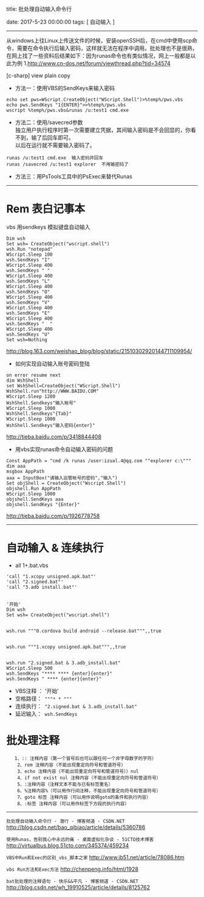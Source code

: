 title:  批处理自动输入命令行


date: 2017-5-23 00:00:00
tags: [ 自动输入 ]



---


从windows上往Linux上传送文件的时候，安装openSSH后，在cmd中使用scp命令，需要在命令执行后输入密码，这样就无法在程序中调用。批处理也不是很熟，在网上找了一些资料后结果如下：因为runas命令也有类似情况，网上一般都是以此为例
1.http://www.cn-dos.net/forum/viewthread.php?tid=34574


[c-sharp] view plain copy
- 方法一：使用VBS的SendKeys来输入密码  
```
echo set pws=WScript.CreateObject("WScript.Shell")>%temp%/pws.vbs  
echo pws.SendKeys "1{ENTER}">>%temp%/pws.vbs  
wscript %temp%/pws.vbs&runas /u:test1 cmd.exe  
```
- 方法二：使用/savecred参数  
独立用户执行程序时第一次需要建立凭据，其间输入密码是不会回显的，你看不到，输了后回车即可。  
以后在运行就不需要输入密码了。  
```
runas /u:test1 cmd.exe  输入密码并回车  
runas /savecred /u:test1 explorer  不用输密码了  
```
- 方法三：用PsTools工具中的PsExec来替代Runas  


---
# Rem 表白记事本
vbs 用sendkeys 模拟键盘自动输入  

```
Dim wsh
Set wsh= CreateObject("wscript.shell")
wsh.Run "notepad"
WScript.Sleep 100
wsh.SendKeys "I"
WScript.Sleep 400
wsh.SendKeys " "
WScript.Sleep 400
wsh.SendKeys "L"
WScript.Sleep 400
wsh.SendKeys "O"
WScript.Sleep 400
wsh.SendKeys "V"
WScript.Sleep 400
wsh.SendKeys "E"
WScript.Sleep 400
wsh.SendKeys "  "
WScript.Sleep 400
wsh.SendKeys "U"
Set wsh=Nothing
```
http://blog.163.com/weishao_blog/blog/static/21510302920144711109954/


- 如何实现自动输入账号密码登陆
```
on error resume next
dim WshShell
set WshShell=CreateObject("WScript.Shell")
WshShell.run"http://WWW.BAIDU.COM"
WScript.Sleep 1200
WshShell.Sendkeys"输入帐号"
WScript.Sleep 1000
WshShell.Sendkeys"{Tab}"
WScript.Sleep 1000
WshShell.Sendkeys"输入密码{enter}"
```
http://tieba.baidu.com/p/3418844408



- 用vbs实现runas命令自动输入密码的问题
```
Const AppPath = "cmd /k runas /user:izual.4@qq.com ""explorer c:\"""
dim aaa
msgbox AppPath 
aaa = InputBox("请输入巡管帐号的密码","输入")
Set objShell = CreateObject("Wscript.Shell")
objshell.Run AppPath
WScript.Sleep 1000
objshell.SendKeys aaa
objshell.SendKeys "{Enter}"
```
http://tieba.baidu.com/p/1926778758


---
# 自动输入 & 连续执行
- all 1+.bat.vbs
```
'call "1.xcopy unsigned.apk.bat"'
'call "2.signed.bat"'
'call "3.adb install.bat"'


'开始'
Dim wsh
Set wsh= CreateObject("wscript.shell")


wsh.run """0.cordova build android --release.bat""",,true


wsh.run """1.xcopy unsigned.apk.bat""",,true


wsh.run "2.signed.bat & 3.adb_install.bat"
WScript.Sleep 500
wsh.SendKeys "**** **** {enter}{enter}"
wsh.SendKeys " **** {enter}{enter}"
```
- VBS注释 ： '开始'
- 空格路径：` """* * """`
- 连续执行：` "2.signed.bat & 3.adb_install.bat"`
- 延迟输入：` wsh.SendKeys`


# 批处理注释
```
   1、:: 注释内容（第一个冒号后也可以跟任何一个非字母数字的字符）
    2、rem 注释内容（不能出现重定向符号和管道符号）
    3、echo 注释内容（不能出现重定向符号和管道符号）〉nul
    4、if not exist nul 注释内容（不能出现重定向符号和管道符号）
    5、:注释内容（注释文本不能与已有标签重名）
    6、%注释内容%（可以用作行间注释，不能出现重定向符号和管道符号）
    7、goto 标签 注释内容（可以用作说明goto的条件和执行内容）
    8、:标签 注释内容（可以用作标签下方段的执行内容）
```


---
`批处理自动输入命令行 - 潜行 - 博客频道 - CSDN.NET`
http://blog.csdn.net/bao_qibiao/article/details/5360786


`使用Runas，告别我心中永远的痛 - 桌面虚拟化杂谈 - 51CTO技术博客`
http://virtualbus.blog.51cto.com/345374/459234


`VBS中Run和Exec的区别_vbs_脚本之家`
http://www.jb51.net/article/78086.htm


`vbs Run方法和Exec方法`
http://chenpeng.info/html/1928


`bat批处理的注释语句 - 快乐&&平凡 - 博客频道 - CSDN.NET`
http://blog.csdn.net/wh_19910525/article/details/8125762
